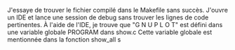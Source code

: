 J'essaye de trouver le fichier compilé dans le Makefile sans succès.
J'ouvre un IDE et lance une session de debug sans trouver les lignes de code pertinentes.
À l'aide de l'IDE, je trouve que "G N U P L O T" est défini dans une variable globale PROGRAM dans show.c
Cette variable globale est mentionnée dans la fonction show_all s

<!--stackedit_data:
eyJoaXN0b3J5IjpbLTQyMDQ2NjU2MSwxMDQ4MjgyNzMxLC0yMD
g4NzQ2NjEyXX0=
-->